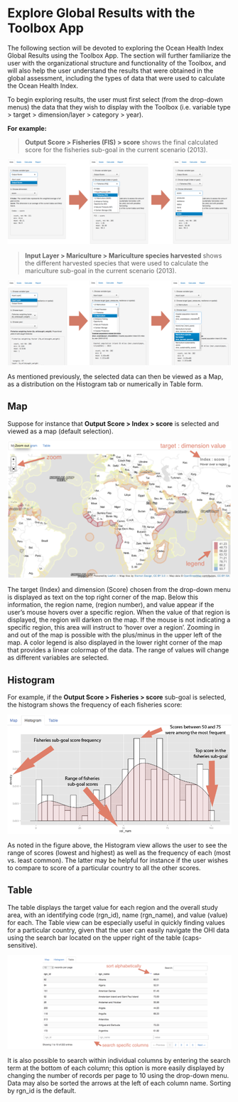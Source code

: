 # Explore Global Results with the Toolbox App

The following section will be devoted to exploring the Ocean Health Index Global Results using the Toolbox App. The section will further familiarize the user with the organizational structure and functionality of the Toolbox, and will also help the user understand the results that were obtained in the global assessment,  including the types of data that were used to calculate the Ocean Health Index.

To begin exploring results, the user must first select (from the drop-down menus) the data that they wish to display with the Toolbox (i.e. variable type > target > dimension/layer > category > year).

**For example:**

> **Output Score > Fisheries (FIS) > score**
shows the final calculated score for the fisheries sub-goal in the current scenario (2013).

![](./fig/output_score_fisheries_score.png)


> **Input Layer > Mariculture > Mariculture species harvested**
shows the different harvested species that were used to calculate the mariculture sub-goal in the current scenario (2013).

![](./fig/input_mariculture_harvested.png)

As mentioned previously, the selected data can then be viewed as a Map, as a distribution on the Histogram tab or numerically in Table form.

## Map 

Suppose for instance that **Output Score > Index > score** is selected and viewed as a map (default selection).

![](./fig/map_view.png)

The target (Index) and dimension (Score) chosen from the drop-down menu is displayed as text on the top right corner of the map. Below this information, the region name, (region number), and value appear if the user’s mouse hovers over a specific region. When the value of that region is displayed, the region will darken on the map. If the mouse is not indicating a specific region, this area will instruct to ‘hover over a region’. Zooming in and out of the map is possible with the plus/minus in the upper left of the map. A color legend is also displayed in the lower right corner of the map that provides a linear colormap of the data. The range of values will change as different variables are selected.

## Histogram

For example, if the **Output Score > Fisheries > score** sub-goal is selected, the histogram shows the frequency of each fisheries score:

![](./fig/histogram_view.png)

As noted in the figure above, the Histogram view allows the user to see the range of scores (lowest and highest) as well as the frequency of each (most vs. least common). The latter may be helpful for instance if the user wishes to compare to score of a particular country to all the other scores.

## Table

The table displays the target value for each region and the overall study area, with an identifying code (rgn_id), name (rgn_name), and value (value) for each. The Table view can be especially useful in quickly finding values for a particular country, given that the user can easily navigate the OHI data using the search bar located on the upper right of the table (caps-sensitive).

![](./fig/table_view.png)

It is also possible to search within individual columns by entering the search term at the bottom of each column; this option is more easily displayed by changing the number of records per page to 10 using the drop-down menu. Data may also be sorted the arrows at the left of each column name. Sorting by rgn_id is the default.
